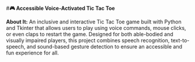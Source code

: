 #**🎮 Accessible Voice-Activated Tic Tac Toe**

**About It:**
An inclusive and interactive Tic Tac Toe game built with Python and Tkinter that allows users to play using voice commands, mouse clicks, or even claps to restart the game. Designed for both able-bodied and visually impaired players, this project combines speech recognition, text-to-speech, and sound-based gesture detection to ensure an accessible and fun experience for all.
